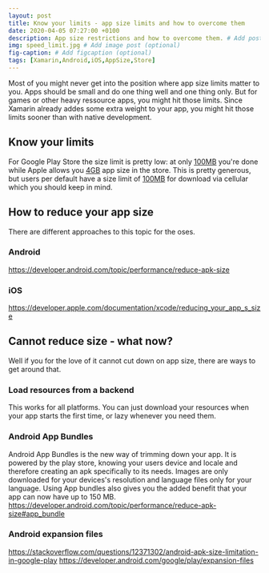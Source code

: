```yaml
---
layout: post
title: Know your limits - app size limits and how to overcome them
date: 2020-04-05 07:27:00 +0100
description: App size restrictions and how to overcome them. # Add post description (optional)
img: speed_limit.jpg # Add image post (optional)
fig-caption: # Add figcaption (optional)
tags: [Xamarin,Android,iOS,AppSize,Store]
---
```

Most of you might never get into the position where app size limits matter to you. Apps should be small and do one thing well and one thing only. But for games or other heavy ressource apps, you might hit those limits. Since Xamarin already addes some extra weight to your app, you might hit those limits sooner than with native development.


## Know your limits
For Google Play Store the size limit is pretty low: at only [100MB](https://developer.android.com/google/play/expansion-files) you're done while Apple allows you [4GB](https://developer.apple.com/news/?id=02122015a) app size in the store. This is pretty generous, but users per default have a size limit of [100MB](https://developer.apple.com/news/?id=02122015a) for download via cellular which you should keep in mind.


## How to reduce your app size
There are different approaches to this topic for the oses.


### Android
https://developer.android.com/topic/performance/reduce-apk-size


### iOS
https://developer.apple.com/documentation/xcode/reducing_your_app_s_size


## Cannot reduce size - what now?
Well if you for the love of it cannot cut down on app size, there are ways to get around that.


### Load resources from a backend
This works for all platforms. You can just download your resources when your app starts the first time, or lazy whenever you need them. 


### Android App Bundles
Android App Bundles is the new way of trimming down your app. It is powered by the play store, knowing your users device and locale and therefore creating an apk specifically to its needs. Images are only downloaded for your devices's resolution and language files only for your language. Using App bundles also gives you the added benefit that your app can now have up to 150 MB.
https://developer.android.com/topic/performance/reduce-apk-size#app_bundle


### Android expansion files
https://stackoverflow.com/questions/12371302/android-apk-size-limitation-in-google-play
https://developer.android.com/google/play/expansion-files
